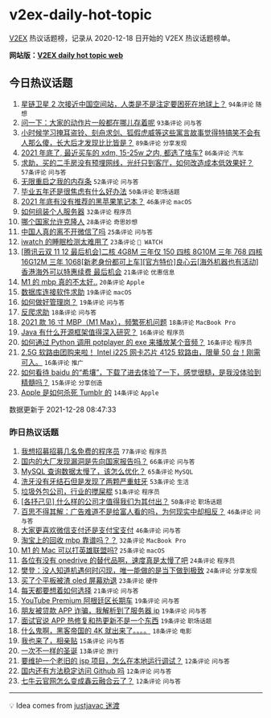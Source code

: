 # v2ex-daily-hot-topic

[V2EX](https://www.v2ex.com/) 热议话题榜，记录从 2020-12-18 日开始的 V2EX 热议话题榜单。

**网站版：[V2EX daily hot topic web](https://boojack.github.io/v2ex-daily-hot-topic-web/)**

## 今日热议话题

<!-- TODAY BEGIN -->

1. [星链卫星 2 次接近中国空间站，人类是不是注定要困死在地球上？](https://www.v2ex.com/t/824809) `94条评论` `随想`
1. [问一下：大家的动作片一般都在哪儿存着呢](https://www.v2ex.com/t/824823) `93条评论` `问与答`
1. [小时候学习掩耳盗铃、刻舟求剑、狐假虎威等这些寓言故事觉得特搞笑不会有人那么傻，长大后才发现比比皆是？](https://www.v2ex.com/t/824769) `89条评论` `分享发现`
1. [2021 年底了, 最近买车的 xdm, 15-25w 之内, 都选了啥车?](https://www.v2ex.com/t/824851) `86条评论` `汽车`
1. [求助，买的二手房没有预埋网线，光纤只到客厅，如何改造成本低效果好？](https://www.v2ex.com/t/824790) `57条评论` `问与答`
1. [无限重启之我的内存条](https://www.v2ex.com/t/824774) `52条评论` `问与答`
1. [毕业五年还是很焦虑有什么好办法](https://www.v2ex.com/t/824812) `50条评论` `职场话题`
1. [2021 年底有没有推荐的黑苹果笔记本？](https://www.v2ex.com/t/824777) `46条评论` `macOS`
1. [如何组装个人服务器](https://www.v2ex.com/t/824888) `32条评论` `程序员`
1. [哪个国家允许克隆人](https://www.v2ex.com/t/824901) `28条评论` `奇思妙想`
1. [中国人真的离不开微信了吗](https://www.v2ex.com/t/824804) `25条评论` `问与答`
1. [iwatch 的睡眠检测太难用了](https://www.v2ex.com/t/824861) `23条评论` ` WATCH`
1. [[腾讯云双 11 12 最后机会]二核 4G8M 三年仅 150 四核 8G10M 三年 768 四核 16G12M 三年 1068[新老身份都可上车][官方特价]良心云[海外机器也有活动]香港海外可以特惠续费 最后机会](https://www.v2ex.com/t/824780) `21条评论` `优惠信息`
1. [M1 的 mbp 真的不太好..](https://www.v2ex.com/t/824880) `20条评论` `Apple`
1. [数据库连接软件求助](https://www.v2ex.com/t/824862) `19条评论` `macOS`
1. [如何做好管理岗？](https://www.v2ex.com/t/824821) `19条评论` `问与答`
1. [反爬求助](https://www.v2ex.com/t/824895) `18条评论` `问与答`
1. [2021 款 16 寸 MBP（M1 Max），频繁死机问题](https://www.v2ex.com/t/824882) `18条评论` `MacBook Pro`
1. [Java 有什么开源框架值得深入研究？](https://www.v2ex.com/t/824907) `16条评论` `程序员`
1. [如何通过 Python 调用 potplayer 的 exe 来播放某个音频？](https://www.v2ex.com/t/824889) `16条评论` `程序员`
1. [2.5G 软路由团购来啦！ Intel i225 网卡芯片 4125 软路由，限量 50 台！刚需可入。](https://www.v2ex.com/t/824879) `16条评论` `推广`
1. [如何看待 baidu 的“希壤”，下载了进去体验了一下，感觉很糙，是我没体验到精髓吗？](https://www.v2ex.com/t/824806) `15条评论` `分享创造`
1. [Apple 是如何杀死 Tumblr 的](https://www.v2ex.com/t/824854) `14条评论` `Apple`

数据更新于 2021-12-28 08:47:33

<!-- TODAY END -->

### 昨日热议话题

<!-- YESTERDAY BEGIN -->

1. [我想招募招募几名免费的程序员](https://www.v2ex.com/t/824636) `77条评论` `程序员`
1. [国内的大厂发现漏洞是先向国家报告吗？](https://www.v2ex.com/t/824584) `66条评论` `问与答`
1. [MySQL 查询数据太慢了，该怎么优化？](https://www.v2ex.com/t/824655) `65条评论` `MySQL`
1. [洗牙没有牙结石但是发现了两颗严重蛀牙](https://www.v2ex.com/t/824673) `53条评论` `生活`
1. [垃圾外包公司，行业的搅屎棍](https://www.v2ex.com/t/824654) `51条评论` `程序员`
1. [[各抒己见] 什么样的公司才值得我们为其付出？](https://www.v2ex.com/t/824644) `50条评论` `职场话题`
1. [百思不得其解：广告难道不是给富人看的吗，为何现实中却相反？](https://www.v2ex.com/t/824668) `46条评论` `问与答`
1. [大家更喜欢微信支付还是支付宝支付](https://www.v2ex.com/t/824662) `46条评论` `问与答`
1. [淘宝上的回收 mbp 靠谱吗？？](https://www.v2ex.com/t/824585) `32条评论` `MacBook Pro`
1. [M1 的 Mac 可以打英雄联盟吗?](https://www.v2ex.com/t/824689) `25条评论` `macOS`
1. [各位有没有 onedrive 的替代品啊，速度真是太慢了吧](https://www.v2ex.com/t/824721) `24条评论` `程序员`
1. [樊登：没人知道机遇何时闪现，唯一能做的是当下做到极致](https://www.v2ex.com/t/824589) `24条评论` `分享发现`
1. [买了个平板被渣 oled 屏幕劝退](https://www.v2ex.com/t/824695) `23条评论` `硬件`
1. [每天都要想着如何选择](https://www.v2ex.com/t/824693) `21条评论` `问与答`
1. [YouTube Premium 阿根廷区长期车](https://www.v2ex.com/t/824734) `19条评论` `问与答`
1. [朋友被贷款 APP 诈骗，我解析到了服务器 ip](https://www.v2ex.com/t/824653) `19条评论` `问与答`
1. [面试官说 APP 热修复和热更新不是一个东西](https://www.v2ex.com/t/824582) `19条评论` `职场话题`
1. [什么鬼啊，黑客帝国的 4K 就出来了。。。。](https://www.v2ex.com/t/824670) `18条评论` `电影`
1. [我也来了，相亲贴](https://www.v2ex.com/t/824754) `15条评论` `问与答`
1. [一次不一样的圣诞](https://www.v2ex.com/t/824716) `13条评论` `旅行`
1. [要维护一个老旧的 jsp 项目，怎么在本地运行调试？](https://www.v2ex.com/t/824729) `12条评论` `问与答`
1. [国内还有方法稳定访问 Github 吗](https://www.v2ex.com/t/824724) `12条评论` `问与答`
1. [七牛云官网怎么变成鑫云融合云了？](https://www.v2ex.com/t/824712) `12条评论` `问与答`

<!-- YESTERDAY END -->

---

💡 Idea comes from [justjavac 迷渡](https://github.com/justjavac/)
